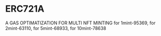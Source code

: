 # ERC721A
A GAS OPTIMATIZATION FOR MULTI NFT MINTING 
for 1mint-95369,
for 2mint-63110,
for 5mint-68933,
for 10mint-78638
